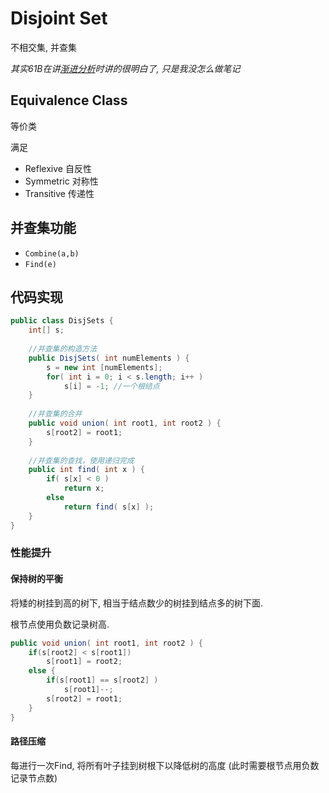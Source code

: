 # Disjoint Set

不相交集, 并查集

*其实61B在讲[渐进分析](<../UCB_CS61B/cs61b_lec_note.md####Analysis of Algorithm Performance>)时讲的很明白了, 只是我没怎么做笔记*

## Equivalence Class

等价类

满足

- Reflexive 自反性
- Symmetric 对称性
- Transitive 传递性

## 并查集功能

- `Combine(a,b)`
- `Find(e)`

## 代码实现

```java
public class DisjSets {
    int[] s;
    
    //并查集的构造方法
    public DisjSets( int numElements ) {
    	s = new int [numElements];
    	for( int i = 0; i < s.length; i++ )
        	s[i] = -1; //一个根结点
	}
    
    //并查集的合并
    public void union( int root1, int root2 ) {
    	s[root2] = root1;
	}
    
    //并查集的查找，使用递归完成
    public int find( int x ) {
    	if( s[x] < 0 )
        	return x;
    	else
        	return find( s[x] );
	}
}
```

### 性能提升

#### 保持树的平衡

将矮的树挂到高的树下, 相当于结点数少的树挂到结点多的树下面.

根节点使用负数记录树高.

```java
public void union( int root1, int root2 ) { 
    if(s[root2] < s[root1])
        s[root1] = root2;
    else {
        if(s[root1] == s[root2] )
            s[root1]--;
        s[root2] = root1;
    }
}
```

#### 路径压缩

每进行一次Find, 将所有叶子挂到树根下以降低树的高度 (此时需要根节点用负数记录节点数)